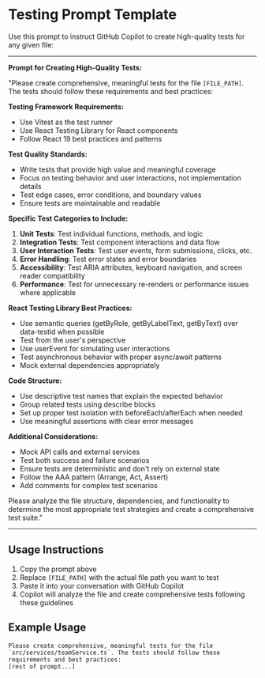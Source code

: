 # Testing Prompt Template

Use this prompt to instruct GitHub Copilot to create high-quality tests for any given file:

---

**Prompt for Creating High-Quality Tests:**

"Please create comprehensive, meaningful tests for the file `[FILE_PATH]`. The tests should follow these requirements and best practices:

**Testing Framework Requirements:**

- Use Vitest as the test runner
- Use React Testing Library for React components
- Follow React 19 best practices and patterns

**Test Quality Standards:**

- Write tests that provide high value and meaningful coverage
- Focus on testing behavior and user interactions, not implementation details
- Test edge cases, error conditions, and boundary values
- Ensure tests are maintainable and readable

**Specific Test Categories to Include:**

1. **Unit Tests**: Test individual functions, methods, and logic
2. **Integration Tests**: Test component interactions and data flow
3. **User Interaction Tests**: Test user events, form submissions, clicks, etc.
4. **Error Handling**: Test error states and error boundaries
5. **Accessibility**: Test ARIA attributes, keyboard navigation, and screen reader compatibility
6. **Performance**: Test for unnecessary re-renders or performance issues where applicable

**React Testing Library Best Practices:**

- Use semantic queries (getByRole, getByLabelText, getByText) over data-testid when possible
- Test from the user's perspective
- Use userEvent for simulating user interactions
- Test asynchronous behavior with proper async/await patterns
- Mock external dependencies appropriately

**Code Structure:**

- Use descriptive test names that explain the expected behavior
- Group related tests using describe blocks
- Set up proper test isolation with beforeEach/afterEach when needed
- Use meaningful assertions with clear error messages

**Additional Considerations:**

- Mock API calls and external services
- Test both success and failure scenarios
- Ensure tests are deterministic and don't rely on external state
- Follow the AAA pattern (Arrange, Act, Assert)
- Add comments for complex test scenarios

Please analyze the file structure, dependencies, and functionality to determine the most appropriate test strategies and create a comprehensive test suite."

---

## Usage Instructions

1. Copy the prompt above
2. Replace `[FILE_PATH]` with the actual file path you want to test
3. Paste it into your conversation with GitHub Copilot
4. Copilot will analyze the file and create comprehensive tests following these guidelines

## Example Usage

```
Please create comprehensive, meaningful tests for the file `src/services/teamService.ts`. The tests should follow these requirements and best practices:
[rest of prompt...]
```
